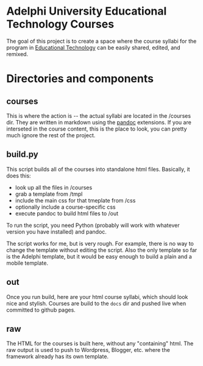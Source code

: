 # Adelphi University Educational Technology Courses
The goal of this project is to create a space where the course syllabi
for the program in [Educational Technology](http://education.adelphi.edu/ed-tech)
can be easily shared, edited, and remixed.

Directories and components
===============================

courses
----------------------

This is where the action is -- the actual syllabi are located in the /courses dir.
They are written in markdown using the [pandoc](http://johnmacfarlane.net/pandoc/) extensions.
If you are interseted in the course content, this is the place to look, you can pretty
much ignore the rest of the project.

build.py
-------------------

This script builds all of the courses into standalone html files.
Basically, it does this:

* look up all the files in /courses
* grab a template from /tmpl
* include the main css for that tmeplate from /css
* optionally include a course-specific css
* execute pandoc to build html files to /out

To run the script, you need Python (probably will work with whatever version you have installed) and pandoc.

The script works for me, but is very rough. For example, there is no way to change the template without editing the script.
Also the only template so far is the Adelphi template, but it would be easy enough to build a plain and a mobile template.

out
--------------------------
Once you run build, here are your html course syllabi, which should look nice and stylish. Courses are build to the `docs` dir and pushed live when committed to github pages.


raw
---------------------------

The HTML for the courses is built here, without any "containing" html. The raw output is used to push to Wordpress, Blogger, etc. where the framework already has its own template.


